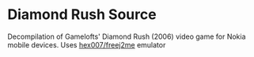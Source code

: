 # Diamond Rush Source
Decompilation of Gamelofts' Diamond Rush (2006) video game for Nokia mobile devices.
Uses [hex007/freej2me](https://github.com/hex007/freej2me) emulator